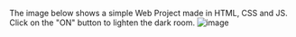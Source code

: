 The image below shows a simple Web Project made in HTML, CSS and JS. 
Click on the "ON" button to lighten the dark room.
![image](https://github.com/FaiqaAbbas/BulbInTheDark/assets/134505855/164faa5d-3d26-429f-83e4-77d23f3b746d)
